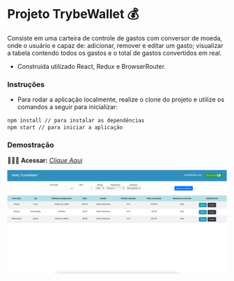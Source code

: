 # Projeto TrybeWallet 💰

Consiste em uma carteira de controle de gastos com conversor de moeda, onde o usuário e capaz de: adicionar, remover e editar um gasto; visualizar a tabela contendo todos os gastos e o total de gastos convertidos em real.

* Construída utilizado React, Redux e BrowserRouter.

### Instruções

- Para rodar a aplicação localmente, realize o clone do projeto e utilize os comandos a seguir para inicializar:

```
npm install // para instalar as dependências
npm start // para iniciar a aplicação
```

### Demostração

👨🏻‍💻 **Acessar:** _[Clique Aqui](https://trybewallet-seven.vercel.app)_

<p align="center">
  <img src="https://github.com/guilherme-ac-fernandes/trybewallet/blob/main/trybewallet.png" alt="TrybeWallet - Demostração"/>
</p>
